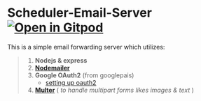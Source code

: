 ﻿# Scheduler-Email-Server [![Open in Gitpod](https://gitpod.io/button/open-in-gitpod.svg)](https://gitpod.io/#https://github.com/KhalHam1/INFO-3604-Project.git)

This is a simple email forwarding server which utilizes:
> 1. **Nodejs & express** 
> 2. [**Nodemailer**](https://nodemailer.com/about/)
> 3. **Google OAuth2** (from googlepais)
>    - [setting up oauth2](https://www.ibm.com/docs/en/app-connect/cloud?topic=gmail-connecting-google-application-by-providing-credentials-app-connect-use-basic-oauth)
> 4. [**Multer**](https://www.npmjs.com/package/multer) ( *to handle multipart forms likes images & text* )
